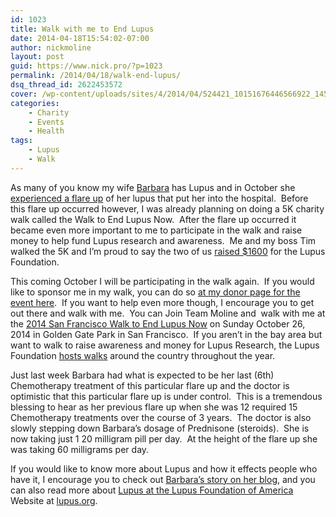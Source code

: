```yaml
---
id: 1023
title: Walk with me to End Lupus
date: 2014-04-18T15:54:02-07:00
author: nickmoline
layout: post
guid: https://www.nick.pro/?p=1023
permalink: /2014/04/18/walk-end-lupus/
dsq_thread_id: 2622453572
cover: /wp-content/uploads/sites/4/2014/04/524421_10151676446566922_1452315595_n-e1397860672160.jpg
categories:
    - Charity
    - Events
    - Health
tags:
    - Lupus
    - Walk
---
```

As many of you know my wife [Barbara](http://www.barbara.pro/ "Barbara Moline") has Lupus and in October she [experienced a flare up](http://www.barbara.pro/2013/11/lupus-flare-part-1-before-the-hospital/) of her lupus that put her into the hospital.  Before this flare up occurred however, I was already planning on doing a 5K charity walk called the Walk to End Lupus Now.  After the flare up occurred it became even more important to me to participate in the walk and raise money to help fund Lupus research and awareness.  Me and my boss Tim walked the 5K and I&#8217;m proud to say the two of us [raised $1600](http://lupus.donorpages.com/SanFrancisco2013/moline/) for the Lupus Foundation.

<!--more-->

This coming October I will be participating in the walk again.  If you would like to sponsor me in my walk, you can do so [at my donor page for the event here](http://lupus2014.nick.pro).  If you want to help even more though, I encourage you to get out there and walk with me.  You can Join Team Moline and  walk with me at the [2014 San Francisco Walk to End Lupus Now](http://lupus.donorpages.com/SanFrancisco2014/) on Sunday October 26, 2014 in Golden Gate Park in San Francisco.  If you aren&#8217;t in the bay area but want to walk to raise awareness and money for Lupus Research, the Lupus Foundation [hosts walks](http://www.lupus.org/action/walk-to-end-lupus-now) around the country throughout the year.

Just last week Barbara had what is expected to be her last (6th) Chemotherapy treatment of this particular flare up and the doctor is optimistic that this particular flare up is under control.  This is a tremendous blessing to hear as her previous flare up when she was 12 required 15 Chemotherapy treatments over the course of 3 years.  The doctor is also slowly stepping down Barbara&#8217;s dosage of Prednisone (steroids).  She is now taking just 1 20 milligram pill per day.  At the height of the flare up she was taking 60 milligrams per day.

If you would like to know more about Lupus and how it effects people who have it, I encourage you to check out [Barbara&#8217;s story on her blog](http://www.barbara.pro/2013/11/lupus-flare-part-1-before-the-hospital/), and you can also read more about [Lupus at the Lupus Foundation of America](http://www.lupus.org/) Website at [lupus.org](http://www.lupus.org/).